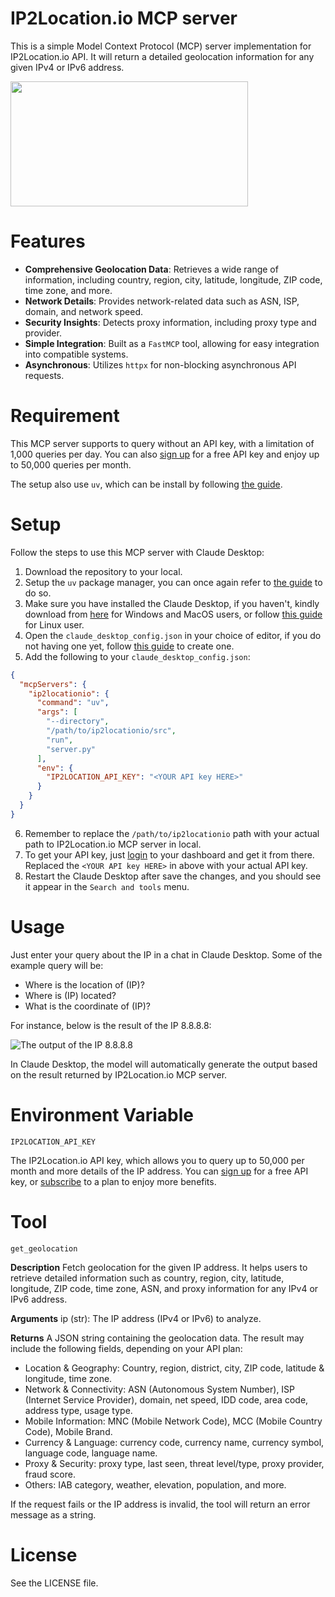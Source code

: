 # IP2Location.io MCP server

This is a simple Model Context Protocol (MCP) server implementation for IP2Location.io API. It will return a detailed geolocation information for any given IPv4 or IPv6 address.

<a href="https://glama.ai/mcp/servers/@ip2location/mcp-ip2location-io">
  <img width="380" height="200" src="https://glama.ai/mcp/servers/@ip2location/mcp-ip2location-io/badge" />
</a>

# Features

- **Comprehensive Geolocation Data**: Retrieves a wide range of information, including country, region, city, latitude, longitude, ZIP code, time zone, and more.
- **Network Details**: Provides network-related data such as ASN, ISP, domain, and network speed.
- **Security Insights**: Detects proxy information, including proxy type and provider.
- **Simple Integration**: Built as a `FastMCP` tool, allowing for easy integration into compatible systems.
- **Asynchronous**: Utilizes `httpx` for non-blocking asynchronous API requests.

# Requirement

This MCP server supports to query without an API key, with a limitation of 1,000 queries per day. You can also [sign up](https://www.ip2location.io/sign-up) for a free API key and enjoy up to 50,000 queries per month.

The setup also use `uv`, which can be install by following [the guide](https://modelcontextprotocol.io/quickstart/server#set-up-your-environment).

# Setup

Follow the steps to use this MCP server with Claude Desktop:
 1. Download the repository to your local.
 2. Setup the `uv` package manager, you can once again refer to [the guide](https://modelcontextprotocol.io/quickstart/server#set-up-your-environment) to do so.
 3. Make sure you have installed the Claude Desktop, if you haven't, kindly download from [here](https://claude.ai/download) for Windows and MacOS users, or follow [this guide](https://modelcontextprotocol.io/quickstart/client) for Linux user.
 4. Open the `claude_desktop_config.json` in your choice of editor, if you do not having one yet, follow [this guide](https://modelcontextprotocol.io/quickstart/server#testing-your-server-with-claude-for-desktop) to create one.
 5. Add the following to your `claude_desktop_config.json`:

```json
{
  "mcpServers": {
    "ip2locationio": {
      "command": "uv",
      "args": [
        "--directory",
        "/path/to/ip2locationio/src",
        "run",
        "server.py"
      ],
      "env": {
        "IP2LOCATION_API_KEY": "<YOUR API key HERE>"
      }
    }
  }
}
```
 6. Remember to replace the `/path/to/ip2locationio`  path with your actual path to IP2Location.io MCP server in local.
 7. To get your API key, just [login](https://www.ip2location.io/log-in) to your dashboard and get it from there. Replaced the `<YOUR API key HERE>` in above with your actual API key.
 8. Restart the Claude Desktop after save the changes, and you should see it appear in the `Search and tools` menu.

# Usage

Just enter your query about the IP in a chat in Claude Desktop. Some of the example query will be:

- Where is the location of (IP)?
- Where is (IP) located?
- What is the coordinate of (IP)?

For instance, below is the result of the IP 8.8.8.8:

![The output of the IP 8.8.8.8](example.png "The output of the IP 8.8.8.8")

In Claude Desktop, the model will automatically generate the output based on the result returned by IP2Location.io MCP server.

# Environment Variable

`IP2LOCATION_API_KEY`

The IP2Location.io API key, which allows you to query up to 50,000 per month and more details of the IP address. You can [sign up](https://www.ip2location.io/sign-up) for a free API key, or [subscribe](https://www.ip2location.io/pricing) to a plan to enjoy more benefits.

# Tool

`get_geolocation`

**Description**
Fetch geolocation for the given IP address. It helps users to retrieve detailed information such as country, region, city, latitude, longitude, ZIP code, time zone, ASN, and proxy information for any IPv4 or IPv6 address.

**Arguments**
ip (str): The IP address (IPv4 or IPv6) to analyze.

**Returns**
A JSON string containing the geolocation data. The result may include the following fields, depending on your API plan:

- Location & Geography: Country, region, district, city, ZIP code, latitude & longitude, time zone.
- Network & Connectivity: ASN (Autonomous System Number), ISP (Internet Service Provider), domain, net speed, IDD code, area code, address type, usage type.
- Mobile Information: MNC (Mobile Network Code), MCC (Mobile Country Code), Mobile Brand.
- Currency & Language: currency code, currency name, currency symbol, language code, language name.
- Proxy & Security: proxy type, last seen, threat level/type, proxy provider, fraud score.
- Others: IAB category, weather, elevation, population, and more.

If the request fails or the IP address is invalid, the tool will return an error message as a string.
# License

See the LICENSE file.
